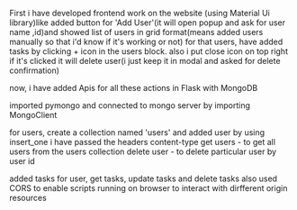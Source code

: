 First i have developed frontend work on the website (using Material Ui library)like added button for 'Add User'(it will open popup and ask for user name ,id)and showed list of users in grid format(means added users manually so that i'd know if it's working or not)
for that users, have added tasks by clicking + icon in the users block.
also i put close icon on top right if it's clicked it will delete user(i just keep it in modal and asked for delete confirmation)

now, i have added Apis for all these actions in Flask with MongoDB

imported pymongo and connected to mongo server by importing MongoClient

for users, create a collection named 'users' and added user by using insert_one i have passed the headers content-type 
get users - to get all users from the users collection
delete user - to delete particular user by user id

added tasks for user, get tasks, update tasks and delete tasks
also used CORS to enable scripts running on browser to interact with dirfferent origin resources 
